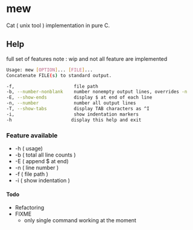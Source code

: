 # mew

Cat ( unix tool ) implementation in pure C. 



## Help

full set of features
note :  wip and not all feature are implemented
```bash
Usage: mew [OPTION]... [FILE]...
Concatenate FILE(s) to standard output.

-f,                      file path 
-b, --number-nonblank    number nonempty output lines, overrides -n
-E, --show-ends          display $ at end of each line
-n, --number             number all output lines
-T, --show-tabs          display TAB characters as ^I
-i,                      show indentation markers
-h                      display this help and exit

```





### Feature available

- -h  ( usage)
- -b  ( total all line counts )
- -E  ( append $ at end)
- -n  ( line number )
- -f  ( file path )
- -i  ( show indentation )

#### Todo
- Refactoring
- FIXME
    - only single command working at the moment 
